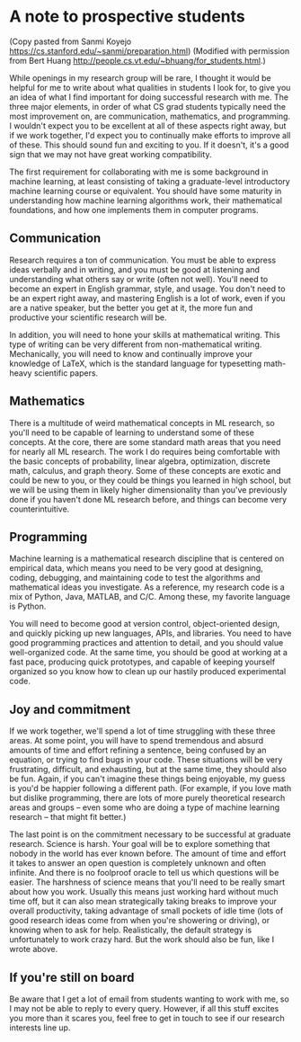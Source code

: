# A note to prospective students
(Copy pasted from Sanmi Koyejo https://cs.stanford.edu/~sanmi/preparation.html)
(Modified with permission from Bert Huang http://people.cs.vt.edu/~bhuang/for_students.html.)

While openings in my research group will be rare, I thought it would be helpful for me to write about what qualities in students I look for, to give you an idea of what I find important for doing successful research with me. The three major elements, in order of what CS grad students typically need the most improvement on, are communication, mathematics, and programming. I wouldn't expect you to be excellent at all of these aspects right away, but if we work together, I'd expect you to continually make efforts to improve all of these. This should sound fun and exciting to you. If it doesn't, it's a good sign that we may not have great working compatibility.

The first requirement for collaborating with me is some background in machine learning, at least consisting of taking a graduate-level introductory machine learning course or equivalent. You should have some maturity in understanding how machine learning algorithms work, their mathematical foundations, and how one implements them in computer programs.

## Communication
Research requires a ton of communication. You must be able to express ideas verbally and in writing, and you must be good at listening and understanding what others say or write (often not well). You'll need to become an expert in English grammar, style, and usage. You don't need to be an expert right away, and mastering English is a lot of work, even if you are a native speaker, but the better you get at it, the more fun and productive your scientific research will be.

In addition, you will need to hone your skills at mathematical writing. This type of writing can be very different from non-mathematical writing. Mechanically, you will need to know and continually improve your knowledge of LaTeX, which is the standard language for typesetting math-heavy scientific papers.

## Mathematics
There is a multitude of weird mathematical concepts in ML research, so you'll need to be capable of learning to understand some of these concepts. At the core, there are some standard math areas that you need for nearly all ML research. The work I do requires being comfortable with the basic concepts of probability, linear algebra, optimization, discrete math, calculus, and graph theory. Some of these concepts are exotic and could be new to you, or they could be things you learned in high school, but we will be using them in likely higher dimensionality than you've previously done if you haven't done ML research before, and things can become very counterintuitive.

## Programming
Machine learning is a mathematical research discipline that is centered on empirical data, which means you need to be very good at designing, coding, debugging, and maintaining code to test the algorithms and mathematical ideas you investigate. As a reference, my research code is a mix of Python, Java, MATLAB, and C/C. Among these, my favorite language is Python.

You will need to become good at version control, object-oriented design, and quickly picking up new languages, APIs, and libraries. You need to have good programming practices and attention to detail, and you should value well-organized code. At the same time, you should be good at working at a fast pace, producing quick prototypes, and capable of keeping yourself organized so you know how to clean up our hastily produced experimental code.

## Joy and commitment
If we work together, we'll spend a lot of time struggling with these three areas. At some point, you will have to spend tremendous and absurd amounts of time and effort refining a sentence, being confused by an equation, or trying to find bugs in your code. These situations will be very frustrating, difficult, and exhausting, but at the same time, they should also be fun. Again, if you can't imagine these things being enjoyable, my guess is you'd be happier following a different path. (For example, if you love math but dislike programming, there are lots of more purely theoretical research areas and groups – even some who are doing a type of machine learning research – that might fit better.)

The last point is on the commitment necessary to be successful at graduate research. Science is harsh. Your goal will be to explore something that nobody in the world has ever known before. The amount of time and effort it takes to answer an open question is completely unknown and often infinite. And there is no foolproof oracle to tell us which questions will be easier. The harshness of science means that you'll need to be really smart about how you work. Usually this means just working hard without much time off, but it can also mean strategically taking breaks to improve your overall productivity, taking advantage of small pockets of idle time (lots of good research ideas come from when you're showering or driving), or knowing when to ask for help. Realistically, the default strategy is unfortunately to work crazy hard. But the work should also be fun, like I wrote above.

## If you're still on board
Be aware that I get a lot of email from students wanting to work with me, so I may not be able to reply to every query. However, if all this stuff excites you more than it scares you, feel free to get in touch to see if our research interests line up.
